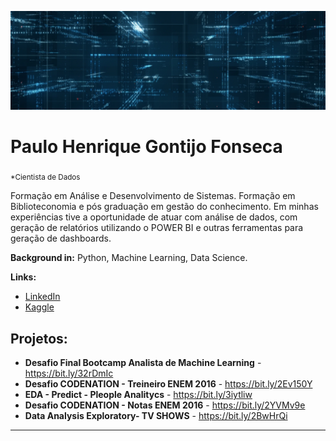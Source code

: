 <p align="center">
  <img src="banner.png" >
</p>

# Paulo Henrique Gontijo Fonseca
<sub>*Cientista de Dados</sub>

Formação em Análise e Desenvolvimento de Sistemas. 
Formação em Biblioteconomia e pós graduação em gestão do conhecimento.
Em minhas experiências tive a oportunidade de atuar com análise de dados, com geração de relatórios utilizando o POWER BI e outras ferramentas para geração de dashboards.

**Background in:** Python, Machine Learning, Data Science.

**Links:**
* [LinkedIn](https://www.linkedin.com/in/paulohenriquegf/)
* [Kaggle](https://www.kaggle.com/paulohenriquegf)


## Projetos:

* **Desafio Final Bootcamp Analista de Machine Learning** -  https://bit.ly/32rDmIc
* **Desafio CODENATION - Treineiro ENEM 2016** -  https://bit.ly/2Ev150Y
* **EDA - Predict - Pleople Analitycs** -  https://bit.ly/3iytliw
* **Desafio CODENATION - Notas ENEM 2016** -  https://bit.ly/2YVMv9e
* **Data Analysis Exploratory- TV SHOWS**  -  https://bit.ly/2BwHrQi


---




